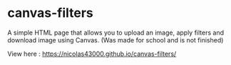# canvas-filters
A simple HTML page that allows you to upload an image, apply filters and download image using Canvas.
(Was made for school and is not finished)

View here : https://nicolas43000.github.io/canvas-filters/
